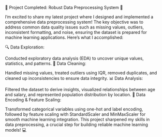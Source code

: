 🚀 Project Completed: Robust Data Preprocessing System 🚀

I’m excited to share my latest project where I designed and implemented a comprehensive data preprocessing system! The key objective was to address common data quality issues such as missing values, outliers, inconsistent formatting, and noise, ensuring the dataset is prepared for machine learning applications. Here’s what I accomplished:

🔍 Data Exploration:

Conducted exploratory data analysis (EDA) to uncover unique values, statistics, and patterns.
🧹 Data Cleaning:

Handled missing values, treated outliers using IQR, removed duplicates, and cleaned up inconsistencies to ensure data integrity.
📊 Data Analysis:

Filtered the dataset to derive insights, visualized relationships between age and salary, and represented population distribution by location.
🔧 Data Encoding & Feature Scaling:

Transformed categorical variables using one-hot and label encoding, followed by feature scaling with StandardScaler and MinMaxScaler for smooth machine learning integration.
This project sharpened my skills in data preprocessing, a crucial step for building reliable machine learning models! 💻
